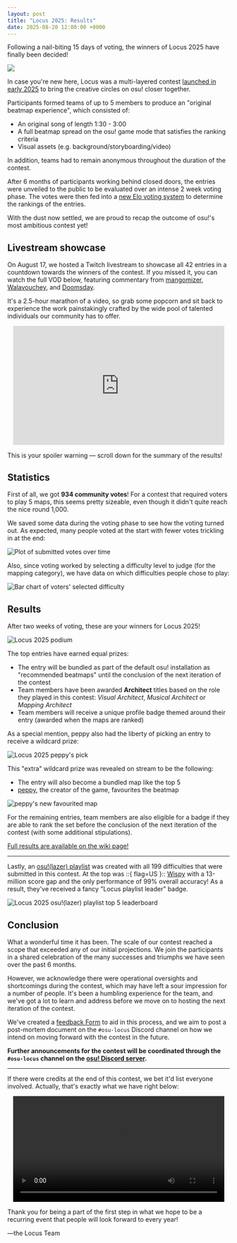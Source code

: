 ```yaml
---
layout: post
title: "Locus 2025: Results"
date: 2025-08-20 12:00:00 +0000
---
```


Following a nail-biting 15 days of voting, the winners of Locus 2025 have finally been decided!

![](/wiki/Contests/Locus/2025/img/banner.jpg)

In case you're new here, Locus was a multi-layered contest [launched in early 2025](https://osu.ppy.sh/home/news/2025-01-31-locus) to bring the creative circles on osu! closer together.

Participants formed teams of up to 5 members to produce an "original beatmap experience", which consisted of:

- An original song of length 1:30 - 3:00
- A full beatmap spread on the osu! game mode that satisfies the ranking criteria
- Visual assets (e.g. background/storyboarding/video)

In addition, teams had to remain anonymous throughout the duration of the contest.

After 6 months of participants working behind closed doors, the entries were unveiled to the public to be evaluated over an intense 2 week voting phase. The votes were then fed into a [new Elo voting system](https://osu.ppy.sh/home/news/2025-08-01-locus-2025-voting-open#the-elo-rating-system) to determine the rankings of the entries.

With the dust now settled, we are proud to recap the outcome of osu!'s most ambitious contest yet!

## Livestream showcase

On August 17, we hosted a Twitch livestream to showcase all 42 entries in a countdown towards the winners of the contest. If you missed it, you can watch the full VOD below, featuring commentary from [mangomizer](https://osu.ppy.sh/users/1893718), [Walavouchey](https://osu.ppy.sh/users/5773079), and [Doomsday](https://osu.ppy.sh/users/18983).

It's a 2.5-hour marathon of a video, so grab some popcorn and sit back to experience the work painstakingly crafted by the wide pool of talented individuals our community has to offer.

<div align="center" class="osu-md__paragraph">
    <iframe width="95%" style="aspect-ratio: 16 / 9;" src="https://player.twitch.tv/?video=2542514399&t=5m6s&parent=osu.ppy.sh&autoplay=false" frameborder="0" allowfullscreen="true" scrolling="no"></iframe>
</div>

This is your spoiler warning — scroll down for the summary of the results!

## Statistics

First of all, we got **934 community votes**! For a contest that required voters to play 5 maps, this seems pretty sizeable, even though it didn't quite reach the nice round 1,000.

We saved some data during the voting phase to see how the voting turned out. As expected, many people voted at the start with fewer votes trickling in at the end:

![Plot of submitted votes over time](/wiki/Contests/Locus/2025/img/votes_over_time.png)

Also, since voting worked by selecting a difficulty level to judge (for the mapping category), we have data on which difficulties people chose to play:

![Bar chart of voters' selected difficulty](/wiki/Contests/Locus/2025/img/voting_spread.png)

## Results

After two weeks of voting, these are your winners for Locus 2025!

![Locus 2025 podium](/wiki/Contests/Locus/2025/img/podium.jpg)

The top entries have earned equal prizes:

- The entry will be bundled as part of the default osu! installation as "recommended beatmaps" until the conclusion of the next iteration of the contest
- Team members have been awarded **Architect** titles based on the role they played in this contest: *Visual Architect*, *Musical Architect* or *Mapping Architect*
- Team members will receive a unique profile badge themed around their entry (awarded when the maps are ranked)

As a special mention, peppy also had the liberty of picking an entry to receive a wildcard prize:

![Locus 2025 peppy's pick](/wiki/Contests/Locus/2025/img/peppy-pick.jpg)

This "extra" wildcard prize was revealed on stream to be the following:

- The entry will also become a bundled map like the top 5
- [peppy](https://osu.ppy.sh/users/2), the creator of the game, favourites the beatmap

![peppy's new favourited map](/wiki/shared/news/2025-08-20-locus-2025-results/peppy-favourite.png)

For the remaining entries, team members are also eligible for a badge if they are able to rank the set before the conclusion of the next iteration of the contest (with some additional stipulations).

[Full results are available on the wiki page!](/wiki/Contests/Locus/2025#results)

---

Lastly, an [osu!(lazer) playlist](https://osu.ppy.sh/multiplayer/rooms/1539920) was created with all 199 difficulties that were submitted in this contest. At the top was ::{ flag=US }:: [Wispy](https://osu.ppy.sh/users/11106929) with a 13-million score gap and the only performance of 99% overall accuracy! As a result, they've received a fancy "Locus playlist leader" badge.

![Locus 2025 osu!(lazer) playlist top 5 leaderboard](/wiki/shared/news/2025-08-20-locus-2025-results/playlist-leaderboard.png)

## Conclusion

What a wonderful time it has been. The scale of our contest reached a scope that exceeded any of our initial projections. We join the participants in a shared celebration of the many successes and triumphs we have seen over the past 6 months.

However, we acknowledge there were operational oversights and shortcomings during the contest, which may have left a sour impression for a number of people. It's been a humbling experience for the team, and we've got a lot to learn and address before we move on to hosting the next iteration of the contest.

We've created a [feedback Form](https://forms.gle/o6r83Ffwdhamr55x6) to aid in this process, and we aim to post a post-mortem document on the `#osu-locus` Discord channel on how we intend on moving forward with the contest in the future.

**Further announcements for the contest will be coordinated through the `#osu-locus` channel on the [osu! Discord server](https://discord.com/invite/ppy).**

---

If there were credits at the end of this contest, we bet it'd list everyone involved. Actually, that's exactly what we have right below:

<div align="center" class="osu-md__paragraph">
    <video width="95%" controls>
        <source src="https://assets.ppy.sh/media/news/locus-2025-credits.mp4" type="video/mp4" preload="none">
    </video>
</div>

Thank you for being a part of the first step in what we hope to be a recurring event that people will look forward to every year!

—the Locus Team
